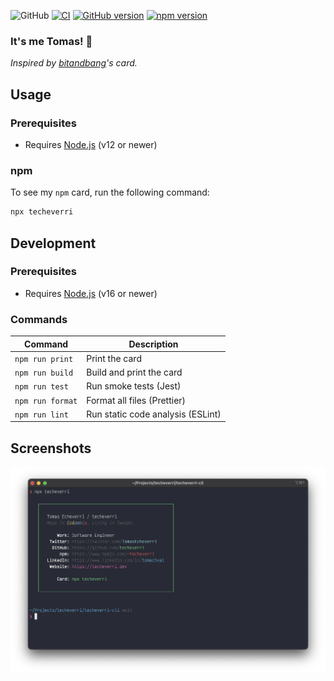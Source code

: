 ![GitHub](https://img.shields.io/github/license/techeverri/techeverri-cli?color=blue) [![CI](https://github.com/techeverri/techeverri-cli/actions/workflows/ci.yml/badge.svg)](https://github.com/techeverri/techeverri-cli/actions/workflows/ci.yml) [![GitHub version](https://badge.fury.io/gh/techeverri%2Ftecheverri-cli.svg)](https://badge.fury.io/gh/techeverri%2Ftecheverri-cli) [![npm version](https://badge.fury.io/js/techeverri.svg)](https://badge.fury.io/js/techeverri)

### It's me Tomas! 👋

_Inspired by [bitandbang](https://github.com/bnb/bitandbang)'s card._

## Usage

### Prerequisites

- Requires [Node.js](https://nodejs.org/) (v12 or newer)

### npm

To see my `npm` card, run the following command:

```sh
npx techeverri
```

## Development

### Prerequisites

- Requires [Node.js](https://nodejs.org/) (v16 or newer)

### Commands

| Command          | Description                       |
| ---------------- | --------------------------------- |
| `npm run print`  | Print the card                    |
| `npm run build`  | Build and print the card          |
| `npm run test`   | Run smoke tests (Jest)            |
| `npm run format` | Format all files (Prettier)       |
| `npm run lint`   | Run static code analysis (ESLint) |

## Screenshots

![image](./screenshot.png)
